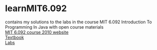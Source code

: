 # learnMIT6.092
contains my solutions to the labs in the course MIT 6.092 Introduction To Programming In Java with open course materials   
[MIT 6.092 course 2010 website](https://ocw.mit.edu/courses/6-092-introduction-to-programming-in-java-january-iap-2010/pages/syllabus/)  
[Textbook](https://greenteapress.com/wp/think-java/)  
[Labs](https://ocw.mit.edu/courses/6-092-introduction-to-programming-in-java-january-iap-2010/pages/assignments/)  
